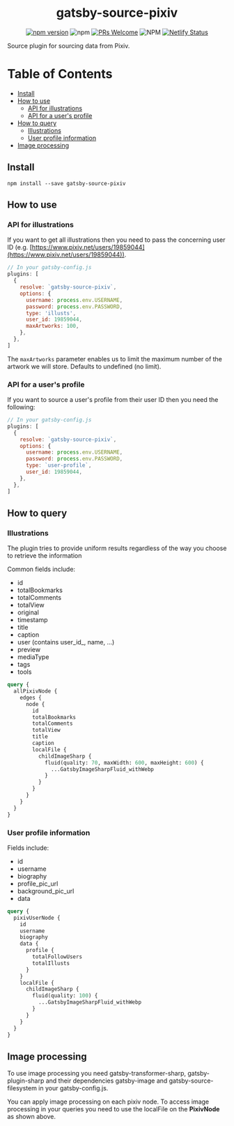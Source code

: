 <div align="center">
<h1>gatsby-source-pixiv</h1>

[![npm version](https://badge.fury.io/js/gatsby-source-pixiv.svg)](https://www.npmjs.com/package/gatsby-source-pixiv)
![npm](https://img.shields.io/npm/dw/gatsby-source-pixiv.svg)
[![PRs Welcome](https://img.shields.io/badge/PRs-welcome-brightgreen.svg?style=flat-square)](http://makeapullrequest.com)
![NPM](https://img.shields.io/npm/l/gatsby-source-pixiv.svg)
[![Netlify Status](https://api.netlify.com/api/v1/badges/fb6813a0-085c-4059-ace5-0a644ee57b13/deploy-status)](https://gatsby-source-pixiv.netlify.app/)
</div>

Source plugin for sourcing data from Pixiv.

# Table of Contents

- [Install](#install)
- [How to use](#how-to-use)
  - [API for illustrations](#api-for-illustrations)
  - [API for a user's profile](#api-for-a-users-profile)
- [How to query](#how-to-query)
  - [Illustrations](#illustrations)
  - [User profile information](#user-profile-information)
- [Image processing](#image-processing)

## Install

`npm install --save gatsby-source-pixiv`

## How to use

### API for illustrations

If you want to get all illustrations then you need to pass the concerning user ID (e.g. [https://www.pixiv.net/users/19859044](https://www.pixiv.net/users/19859044)).


```javascript
// In your gatsby-config.js
plugins: [
  {
    resolve: `gatsby-source-pixiv`,
    options: {
      username: process.env.USERNAME,
      password: process.env.PASSWORD,
      type: 'illusts',
      user_id: 19859044,
      maxArtworks: 100,
    },
  },
]
```

The `maxArtworks` parameter enables us to limit the maximum number of the artwork we will store. Defaults to undefined (no limit).

### API for a user's profile

If you want to source a user's profile from their user ID then you need the following:

```javascript
// In your gatsby-config.js
plugins: [
  {
    resolve: `gatsby-source-pixiv`,
    options: {
      username: process.env.USERNAME,
      password: process.env.PASSWORD,
      type: `user-profile`,
      user_id: 19859044,
    },
  },
]
```

## How to query

### Illustrations

The plugin tries to provide uniform results regardless of the way you choose to retrieve the information

Common fields include:

- id
- totalBookmarks
- totalComments
- totalView
- original
- timestamp
- title
- caption
- user (contains user_id_, name, ...)
- preview
- mediaType
- tags
- tools

```graphql
query {
  allPixivNode {
    edges {
      node {
        id
        totalBookmarks
        totalComments
        totalView
        title
        caption
        localFile {
          childImageSharp {
            fluid(quality: 70, maxWidth: 600, maxHeight: 600) {
              ...GatsbyImageSharpFluid_withWebp
            }
          }
        }
      }
    }
  }
}
```

### User profile information

Fields include:

- id
- username
- biography
- profile_pic_url
- background_pic_url
- data

```graphql
query {
  pixivUserNode {
    id
    username
    biography
    data {
      profile {
        totalFollowUsers
        totalIllusts
      }
    }
    localFile {
      childImageSharp {
        fluid(quality: 100) {
          ...GatsbyImageSharpFluid_withWebp
        }
      }
    }
  }
}
```

## Image processing

To use image processing you need gatsby-transformer-sharp, gatsby-plugin-sharp and their dependencies gatsby-image and gatsby-source-filesystem in your gatsby-config.js.

You can apply image processing on each pixiv node. To access image processing in your queries you need to use the localFile on the **PixivNode** as shown above.

